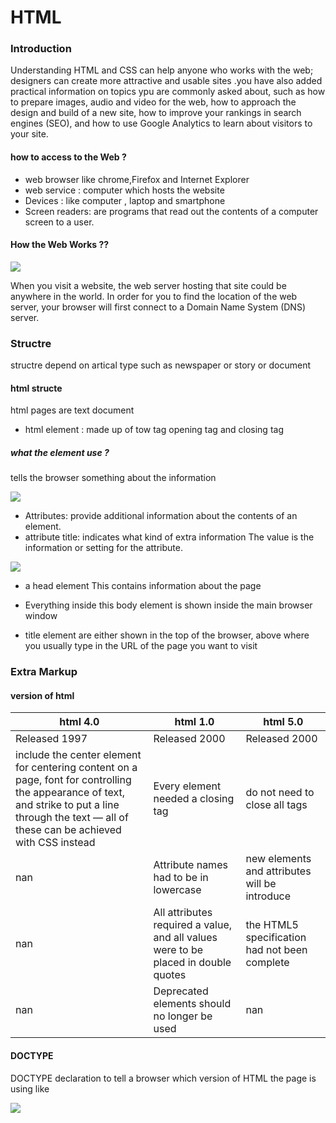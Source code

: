 # HTML 
### Introduction
Understanding HTML and CSS can help anyone who works with the web; designers can create more attractive and usable sites .you have also added practical information on topics ypu are commonly asked about, such as how to prepare images, audio and video for the web, how to approach the design and build of a new site, how to improve your rankings in search engines (SEO), and how to use Google Analytics to learn about visitors to your site.


#### how to access to the Web ?
* web browser like chrome,Firefox and Internet Explorer
* web service : computer which hosts the website
* Devices : like computer , laptop and smartphone
* Screen readers: are programs that read out the contents of a computer screen to a user. 


#### How the Web Works ??
<img src ='https://res.cloudinary.com/academind-gmbh/image/upload/f_auto,q_auto/c_limit,dpr_3.0,g_center,w_400/v1/academind.com/content/tutorials/how-the-web-works/how-the-web-works-big-picture'/>


When you visit a website, the web server 
hosting that site could be anywhere in the 
world. In order for you to find the location of 
the web server, your browser will first connect 
to a Domain Name System (DNS) server.

### Structre 
structre depend on artical type such as newspaper or story or document

#### html structe 
html pages are text document
* html element : made up of tow tag opening tag and closing tag 
##### what the element use ?
tells the browser 
something about the information

<img src = 'https://seranking.com/blog/wp-content/uploads/2021/04/HTML-element-structure-min.png'/>
 
* Attributes: provide additional information about the contents of an element.
* attribute title: indicates what kind of extra information The value is the information or setting for the attribute.


<img src = 'https://www.etutorialspoint.com/images/html_elements.jpg'/>

* a head element This contains information about the page 

* Everything inside this body element is shown inside the main browser window

* title element are either shown in the top of the browser, above where 
you usually type in the URL of the page you want to visit




### Extra Markup

#### version of html 

html 4.0          | html 1.0          | html 5.0
------------------|-------------------|--------------------|
Released 1997     | Released 2000     | Released 2000
include the center element for centering content on a page, font for controlling the appearance of text, and strike to put a line through the text — all of these can be achieved with CSS instead | Every element needed a closing tag |do not need to close all tags
 nan |Attribute names had to be in lowercase | new elements and attributes will be introduce
 nan | All attributes required a value, and all values were to be placed in double quotes |the HTML5 specification had not been complete
 nan | Deprecated elements should no longer be used | nan

 #### DOCTYPE
 DOCTYPE declaration to tell a browser which version of HTML the page is using like

 <img src='https://cf.ppt-online.org/files/slide/z/zf4w8EDk6riQWATLVbndZjglp02ScJmRq1Ox7U/slide-4.jpg'/>



